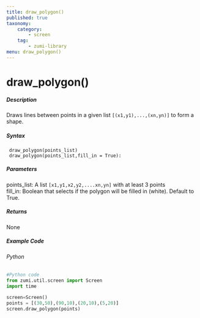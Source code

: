 ```yaml
---
title: draw_polygon()
published: true
taxonomy:
    category:
        - screen
    tag:
        - zumi-library
menu: draw_polygon()
---
```


# draw_polygon()

##### Description
Draws lines between points in a given list ```[(x1,y1),...,(xn,yn)]``` to form a shape.

##### Syntax
``` draw_polygon(points_list)```<br />
``` draw_polygon(points_list,fill_in = True):```<br />

##### Parameters
points_list: A list ```[x1,y1,x2,y2,....xn,yn]``` with at least 3 points <br />
fill_in: Boolean that selects if the polygon will be filled in (white). Default to True.<br />

##### Returns
None

##### Example Code
###### Python
```python
#Python code
from zumi.util.screen import Screen
import time

screen=Screen()
points = [(30,50),(90,10),(20,10),(5,20)]
screen.draw_polygon(points)
```